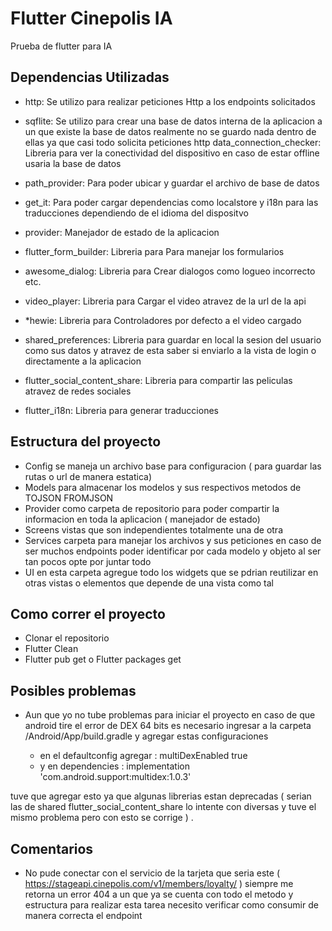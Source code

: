 # Flutter Cinepolis IA

Prueba de flutter para IA

## Dependencias Utilizadas

* http: Se utilizo para realizar peticiones Http  a los endpoints solicitados
  
* sqflite: Se utilizo para crear una base de datos interna de la aplicacion a un que existe la base de datos realmente no se guardo nada dentro de ellas ya que casi todo solicita peticiones http  data_connection_checker: Libreria para ver la conectividad del dispositivo en caso de estar offline usaria la base de datos

* path_provider: Para poder ubicar y guardar el archivo de base de datos

* get_it: Para poder cargar dependencias como localstore y i18n para las traducciones dependiendo de el idioma del dispositvo

* provider: Manejador de estado de la aplicacion 

* flutter_form_builder: Libreria para Para manejar los formularios

* awesome_dialog: Libreria para Crear dialogos como logueo incorrecto etc.

* video_player: Libreria para Cargar el video atravez de la url de la api

* *hewie: Libreria para Controladores por defecto a el video cargado

* shared_preferences: Libreria para guardar en local la sesion del usuario como sus datos y atravez de esta saber si enviarlo a la vista de login o directamente a la aplicacion

* flutter_social_content_share: Libreria para  compartir las peliculas atravez de redes sociales

* flutter_i18n: Libreria para generar traducciones 

## Estructura del proyecto

* Config se maneja un archivo base para configuracion ( para guardar las rutas o url de manera estatica)
* Models para almacenar los modelos y sus respectivos metodos de TOJSON FROMJSON
* Provider como carpeta de repositorio para poder compartir la informacion en toda la aplicacion ( manejador de estado)
* Screens vistas que son independientes totalmente una de otra
* Services carpeta para manejar los archivos y sus peticiones en caso de ser muchos endpoints poder identificar por cada modelo y objeto al ser tan pocos opte por juntar todo
* UI en esta carpeta agregue todo los widgets que se pdrian reutilizar en otras vistas o elementos que depende de una vista como tal

## Como correr el proyecto

* Clonar el repositorio
* Flutter Clean
* Flutter pub get o Flutter packages get

## Posibles problemas 

* Aun que yo no tube problemas para iniciar el proyecto en caso de que android tire el error de DEX 64 bits es necesario ingresar a la carpeta /Android/App/build.gradle y agregar estas configuraciones 

    * en el defaultconfig agregar   :      multiDexEnabled true
    * y en dependencies :    implementation 'com.android.support:multidex:1.0.3'

tuve que agregar esto ya que algunas librerias estan deprecadas ( serian las de shared flutter_social_content_share lo intente con diversas y tuve el mismo problema pero con esto se corrige ) .

## Comentarios 
* No pude conectar con el servicio de la tarjeta  que seria este (  https://stageapi.cinepolis.com/v1/members/loyalty/ ) siempre me retorna un error 404 a un que ya se cuenta con todo el metodo y estructura para realizar esta tarea necesito verificar como consumir de manera correcta el endpoint 
